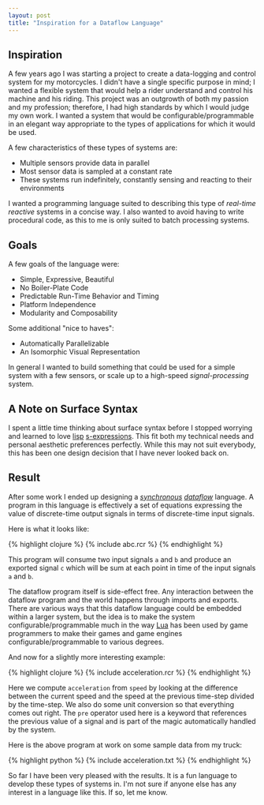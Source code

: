 ```yaml
---
layout: post
title: "Inspiration for a Dataflow Language"
---
```


## Inspiration

A few years ago I was starting a project to create a data-logging and control system for my motorcycles. I didn't have a single specific purpose in mind; I wanted a flexible system that would help a rider understand and control his machine and his riding. This project was an outgrowth of both my passion and my profession; therefore, I had high standards by which I would judge my own work. I wanted a system that would be configurable/programmable in an elegant way appropriate to the types of applications for which it would be used.

A few characteristics of these types of systems are:

- Multiple sensors provide data in parallel
- Most sensor data is sampled at a constant rate
- These systems run indefinitely, constantly sensing and reacting to their environments

I wanted a programming language suited to describing this type of *real-time* *reactive* systems in a concise way. I also wanted to avoid having to write procedural code, as this to me is only suited to batch processing systems.

## Goals

A few goals of the language were:

- Simple, Expressive, Beautiful
- No Boiler-Plate Code
- Predictable Run-Time Behavior and Timing
- Platform Independence
- Modularity and Composability

Some additional "nice to haves":

- Automatically Parallelizable
- An Isomorphic Visual Representation

In general I wanted to build something that could be used for a simple system with a few sensors, or scale up to a high-speed *signal-processing* system.

## A Note on Surface Syntax

I spent a little time thinking about surface syntax before I stopped worrying and learned to love [lisp][lisp] [s-expressions][sexpr]. This fit both my technical needs and personal aesthetic preferences perfectly. While this may not suit everybody, this has been one design decision that I have never looked back on.

## Result

After some work I ended up designing a [*synchronous*][synch] [*dataflow*][dataflow] language. A program in this language is effectively a set of equations expressing the value of discrete-time output signals in terms of discrete-time input signals.

Here is what it looks like:

{% highlight clojure %}
{% include abc.rcr %}
{% endhighlight %}

This program will consume two input signals `a` and `b` and produce an exported signal `c` which will be sum at each point in time of the input signals `a` and `b`.

The dataflow program itself is side-effect free. Any interaction between the dataflow program and the world happens through imports and exports. There are various ways that this dataflow language could be embedded within a larger system, but the idea is to make the system configurable/programmable much in the way [Lua][lua] has been used by game programmers to make their games and game engines configurable/programmable to various degrees.

And now for a slightly more interesting example:

{% highlight clojure %}
{% include acceleration.rcr %}
{% endhighlight %}

Here we compute `acceleration` from `speed` by looking at the difference between the current speed and the speed at the previous time-step divided by the time-step. We also do some unit conversion so that everything comes out right. The `pre` operator used here is a keyword that references the previous value of a signal and is part of the magic automatically handled by the system.

Here is the above program at work on some sample data from my truck:

{% highlight python %}
{% include acceleration.txt %}
{% endhighlight %}

So far I have been very pleased with the results. It is a fun language to develop these types of systems in. I'm not sure if anyone else has any interest in a language like this. If so, let me know.

[lisp]:     https://en.wikipedia.org/wiki/Lisp
[sexpr]:    https://en.wikipedia.org/wiki/S-expression
[defmacro]: http://www.defmacro.org/ramblings/lisp.html
[synch]:    https://en.wikipedia.org/wiki/Synchronous_programming_language
[dataflow]: https://en.wikipedia.org/wiki/Dataflow_programming
[lua]:      http://www.lua.org

